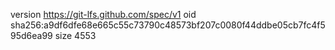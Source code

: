version https://git-lfs.github.com/spec/v1
oid sha256:a9df6dfe68e665c55c73790c48573bf207c0080f44ddbe05cb7fc4f595d6ea99
size 4553
